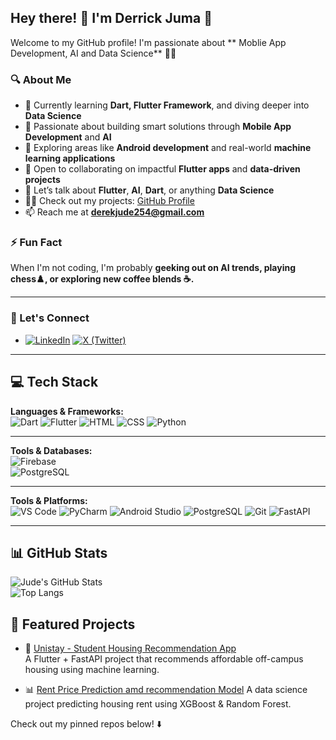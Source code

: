 ## Hey there! 👋 I'm Derrick Juma 🚀

Welcome to my GitHub profile! I'm  passionate about ** Moblie App Development, AI and Data Science** 🧑‍💻 

### 🔍 About Me  
- 📖 Currently learning **Dart, Flutter Framework**, and diving deeper into **Data Science**
- 📱 Passionate about building smart solutions through **Mobile App Development** and **AI**
- 🌱 Exploring areas like **Android development** and real-world **machine learning applications**
- 👯 Open to collaborating on impactful **Flutter apps** and **data-driven projects**
- 💬 Let’s talk about **Flutter**, **AI**, **Dart**, or anything **Data Science**
- 👨‍💻 Check out my projects: [GitHub Profile](https://github.com/Jude254-programmer)
- 📫 Reach me at **derekjude254@gmail.com**


### ⚡ Fun Fact  
When I'm not coding, I'm probably **geeking out on AI trends, playing chess♟️, or exploring new coffee blends ☕.**  

---

### 🤝 Let's Connect  
- [![LinkedIn](https://img.shields.io/badge/LinkedIn-0A66C2?style=for-the-badge&logo=linkedin&logoColor=white)](https://www.linkedin.com/in/derrick-juma-840529311/)
[![X (Twitter)](https://img.shields.io/badge/X-000000?style=for-the-badge&logo=twitter&logoColor=white)](https://x.com/Jude1110641)



---



## 💻 Tech Stack  
**Languages & Frameworks:**  
![Dart](https://img.shields.io/badge/Dart-0175C2?style=for-the-badge&logo=dart&logoColor=white) 
![Flutter](https://img.shields.io/badge/Flutter-02569B?style=for-the-badge&logo=flutter&logoColor=white) 
![HTML](https://img.shields.io/badge/HTML-E34F26?style=for-the-badge&logo=html5&logoColor=white)
![CSS](https://img.shields.io/badge/CSS-1572B6?style=for-the-badge&logo=css3&logoColor=white)
![Python](https://img.shields.io/badge/Python-3776AB?style=for-the-badge&logo=python&logoColor=white)


---

**Tools & Databases:**  
![Firebase](https://img.shields.io/badge/Firebase-FFCA28?style=for-the-badge&logo=firebase&logoColor=black)  
![PostgreSQL](https://img.shields.io/badge/PostgreSQL-4169E1?style=for-the-badge&logo=postgresql&logoColor=white)


 ---
 **Tools & Platforms:**  
![VS Code](https://img.shields.io/badge/VS%20Code-007ACC?style=for-the-badge&logo=visual-studio-code&logoColor=white)
![PyCharm](https://img.shields.io/badge/PyCharm-000000?style=for-the-badge&logo=pycharm&logoColor=white)
![Android Studio](https://img.shields.io/badge/Android%20Studio-3DDC84?style=for-the-badge&logo=android-studio&logoColor=white)
![PostgreSQL](https://img.shields.io/badge/PostgreSQL-4169E1?style=for-the-badge&logo=postgresql&logoColor=white)
![Git](https://img.shields.io/badge/Git-F05032?style=for-the-badge&logo=git&logoColor=white)
![FastAPI](https://img.shields.io/badge/FastAPI-005571?style=for-the-badge&logo=fastapi&logoColor=white)



---
## 📊 GitHub Stats  
![Jude's GitHub Stats](https://github-readme-stats.vercel.app/api?username=Jude254-programmer&show_icons=true&theme=radical)  
![Top Langs](https://github-readme-stats.vercel.app/api/top-langs/?username=Jude254-programmer&layout=compact&theme=radical) 


## 🚀 Featured Projects

- 🎯 [Unistay - Student Housing Recommendation App](https://github.com/Jude254-programmer/house_recommendation_app)  
  A Flutter + FastAPI project that recommends affordable off-campus housing using machine learning.  

- 📊 [Rent Price Prediction amd recommendation Model](https://github.com/Jude254-programmer/housing_recommendation) 
  A data science project predicting housing rent using XGBoost & Random Forest.





Check out my pinned repos below! ⬇️ 

